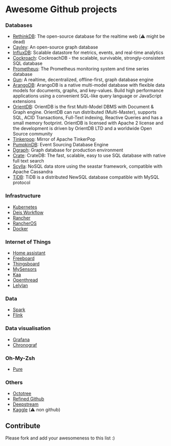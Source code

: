 # Awesome Github projects

### Databases
* [RethinkDB](https://github.com/rethinkdb/rethinkdb): The open-source database for the realtime web (⚠️ might be dead)
* [Cayley](https://github.com/cayleygraph/cayley): An open-source graph database
* [InfluxDB](https://github.com/influxdata/influxdb): Scalable datastore for metrics, events, and real-time analytics 
* [Cockroach](https://github.com/cockroachdb/cockroach): CockroachDB - the scalable, survivable, strongly-consistent SQL database 
* [Prometheus](https://github.com/prometheus/prometheus): The Prometheus monitoring system and time series database
* [Gun](https://github.com/amark/gun): A realtime, decentralized, offline-first, graph database engine
* [ArangoDB](https://github.com/arangodb/arangodb): ArangoDB is a native multi-model database with flexible data models for documents, graphs, and key-values. Build high performance applications using a convenient SQL-like query language or JavaScript extensions
* [OrientDB](https://github.com/orientechnologies/orientdb): OrientDB is the first Multi-Model DBMS with Document & Graph engine. OrientDB can run distributed (Multi-Master), supports SQL, ACID Transactions, Full-Text indexing, Reactive Queries and has a small memory footprint. OrientDB is licensed with Apache 2 license and the development is driven by OrientDB LTD and a worldwide Open Source community
* [Tinkerpop](https://github.com/apache/tinkerpop): Mirror of Apache TinkerPop 
* [PumpkinDB](https://github.com/PumpkinDB/PumpkinDB): Event Sourcing Database Engine 
* [Dgraph](https://github.com/dgraph-io/dgraph): Graph database for production environment
* [Crate](https://github.com/crate/crate): CrateDB: The fast, scalable, easy to use SQL database with native full text search
* [Scylla](https://github.com/scylladb/scylla): NoSQL data store using the seastar framework, compatible with Apache Cassandra
* [TiDB](https://github.com/pingcap/tidb): TiDB is a distributed NewSQL database compatible with MySQL protocol

### Infrastructure
* [Kubernetes](https://github.com/kubernetes/kubernetes)
* [Deis Workflow](https://github.com/deis/workflow)
* [Rancher](https://github.com/rancher/rancher)
* [RancherOS](https://github.com/rancher/os)
* [Docker](https://github.com/docker/docker)

### Internet of Things
* [Home assistant](https://github.com/home-assistant/home-assistant)
* [Freeboard](https://github.com/Freeboard/freeboard)
* [Thingsboard](https://github.com/thingsboard/thingsboard)
* [MySensors](https://github.com/mysensors/MySensors)
* [Kaa](https://github.com/kaaproject/kaa)
* [Openthread](https://github.com/openthread/openthread)
* [Lelylan](https://github.com/lelylan/lelylan)

### Data
* [Spark](https://github.com/apache/spark)
* [Flink](https://github.com/apache/flink)

### Data visualisation
* [Grafana](https://github.com/grafana/grafana)
* [Chronograf](https://github.com/influxdata/chronograf)

### Oh-My-Zsh
* [Pure](https://github.com/sindresorhus/pure)

### Others
* [Octotree](https://github.com/buunguyen/octotree)
* [Refined Github](https://github.com/sindresorhus/refined-github)
* [Deepstream](https://github.com/deepstreamIO/deepstream.io)
* [Kaggle](https://www.kaggle.com/) (⚠️ non github)

## Contribute
Please fork and add your awesomeness to this list :)
